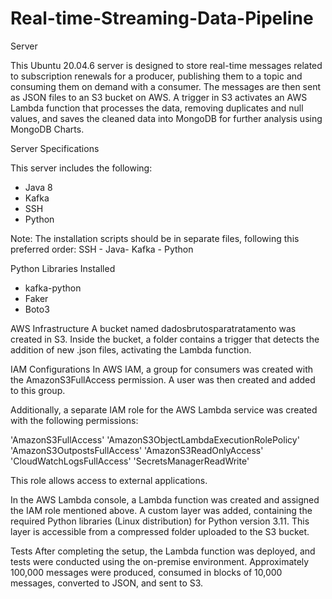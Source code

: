 # Real-time-Streaming-Data-Pipeline

Server

  This Ubuntu 20.04.6 server is designed to store real-time messages related to subscription renewals for a producer, publishing them to a topic and consuming them on demand with a consumer. The messages are then sent as JSON files to an S3 bucket on AWS. A trigger in S3 activates an AWS Lambda function that processes the data, removing duplicates and null values, and saves the cleaned data into MongoDB for further analysis using MongoDB Charts.

Server Specifications

  This server includes the following:

- Java 8
- Kafka
- SSH
- Python

Note:
The installation scripts should be in separate files, following this preferred order: SSH - Java- Kafka - Python

Python Libraries Installed

- kafka-python
- Faker
- Boto3


AWS Infrastructure
  A bucket named dadosbrutosparatratamento was created in S3. Inside the bucket, a folder contains a trigger that detects the addition of new .json files, activating the Lambda function.

IAM Configurations
  In AWS IAM, a group for consumers was created with the AmazonS3FullAccess permission. A user was then created and added to this group.

  Additionally, a separate IAM role for the AWS Lambda service was created with the following permissions:

'AmazonS3FullAccess'
'AmazonS3ObjectLambdaExecutionRolePolicy'
'AmazonS3OutpostsFullAccess'
'AmazonS3ReadOnlyAccess'
'CloudWatchLogsFullAccess'
'SecretsManagerReadWrite'

This role allows access to external applications.

In the AWS Lambda console, a Lambda function was created and assigned the IAM role mentioned above. A custom layer was added, containing the required Python libraries (Linux distribution) for Python version 3.11. This layer is accessible from a compressed folder uploaded to the S3 bucket.

Tests
After completing the setup, the Lambda function was deployed, and tests were conducted using the on-premise environment. Approximately 100,000 messages were produced, consumed in blocks of 10,000 messages, converted to JSON, and sent to S3.
